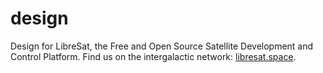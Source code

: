 # design

Design for LibreSat, the Free and Open Source Satellite Development and Control Platform. Find us on the intergalactic network: [libresat.space](https://libresat.space).